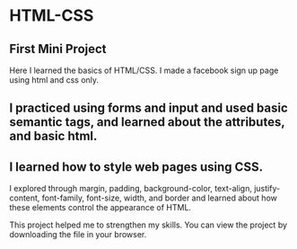 # HTML-CSS
## First Mini Project
Here I learned the basics of HTML/CSS. 
I made a facebook sign up page using html and css only. 
## I practiced using forms and input and used basic semantic tags, and learned about the attributes, and basic html.
## I learned how to style web pages using CSS. 
I explored through margin, padding, background-color, text-align, justify-content, font-family, font-size, width, and border and learned about how these elements control the appearance of HTML.

This project helped me to strengthen my skills. You can view the project by downloading the file in your browser.

